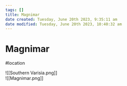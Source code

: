 ```yaml
---
tags: []
title: Magnimar
date created: Tuesday, June 20th 2023, 9:35:11 am
date modified: Tuesday, June 20th 2023, 10:40:32 am
---
```


# Magnimar

#location  

![[Southern Varisia.png]]  
![[Magnimar.png]]

